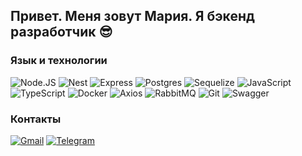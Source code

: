 ## Привет. Меня зовут Мария. Я бэкенд разработчик 😎

### Язык и технологии
![Node.JS](https://img.shields.io/badge/-Node.JS-090909?style=for-the-badge&logo=node.js)
![Nest](https://img.shields.io/badge/-Nest-090909?style=for-the-badge&logo=nestjs)
![Express](https://img.shields.io/badge/-Express-090909?style=for-the-badge&logo=express)
![Postgres](https://img.shields.io/badge/-PostgresQl-090909?style=for-the-badge&logo=postgresql)
![Sequelize](https://img.shields.io/badge/-sequelize-090909?style=for-the-badge&logo=sequelize)
![JavaScript](https://img.shields.io/badge/-javascript-090909?style=for-the-badge&logo=javascript)
![TypeScript](https://img.shields.io/badge/-typescript-090909?style=for-the-badge&logo=typescript)
![Docker](https://img.shields.io/badge/-Docker-090909?style=for-the-badge&logo=docker)
![Axios](https://img.shields.io/badge/-axios-090909?style=for-the-badge&logo=axios)
![RabbitMQ](https://img.shields.io/badge/-rabbitmq-090909?style=for-the-badge&logo=rabbitmq)
![Git](https://img.shields.io/badge/-git-090909?style=for-the-badge&logo=git)
![Swagger](https://img.shields.io/badge/-swagger-090909?style=for-the-badge&logo=swagger)


### Контакты
[![Gmail](https://img.shields.io/badge/-gmail-090909?style=for-the-badge&logo=gmail)](mailto:fabrichkina@gmail.com)
[![Telegram](https://img.shields.io/badge/-telegram-090909?style=for-the-badge&logo=telegram)](https://t.me/MariaTelkova)

